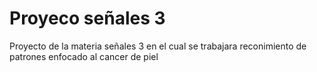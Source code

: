 ﻿
# Proyeco señales 3
Proyecto de la materia señales 3 en el cual se trabajara reconimiento de patrones enfocado al cancer de piel

